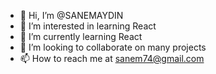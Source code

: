 - 👋 Hi, I’m @SANEMAYDIN
- 👀 I’m interested in learning React
- 🌱 I’m currently learning React
- 💞️ I’m looking to collaborate on many projects
- 📫 How to reach me at sanem74@gmail.com

<!---
SANEMAYDIN/SANEMAYDIN is a ✨ special ✨ repository because its `README.md` (this file) appears on your GitHub profile.
You can click the Preview link to take a look at your changes.
--->
